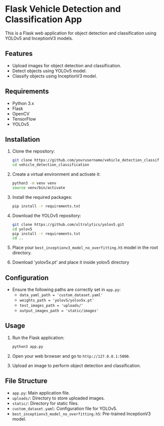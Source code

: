 # Flask Vehicle Detection and Classification App

This is a Flask web application for object detection and classification using YOLOv5 and InceptionV3 models.

## Features

- Upload images for object detection and classification.
- Detect objects using YOLOv5 model.
- Classify objects using InceptionV3 model.

## Requirements

- Python 3.x
- Flask
- OpenCV
- TensorFlow
- YOLOv5

## Installation

1. Clone the repository:
    ```sh
    git clone https://github.com/yourusername/vehicle_detection_classification.git
    cd vehicle_detection_classification
    ```

2. Create a virtual environment and activate it:
    ```sh
    python3 -m venv venv
    source venv/bin/activate
    ```

3. Install the required packages:
    ```sh
    pip install -r requirements.txt
    ```

4. Download the YOLOv5 repository:
    ```sh
    git clone https://github.com/ultralytics/yolov5.git
    cd yolov5
    pip install -r requirements.txt
    cd ..
    ```

5. Place your `best_inceptionv3_model_no_overfitting.h5` model in the root directory.


6. Download 'yolov5x.pt' and place it inside yolov5 directory

## Configuration

- Ensure the following paths are correctly set in `app.py`:
    - `data_yaml_path = 'custom_dataset.yaml'`
    - `weights_path = 'yolov5/yolov5x.pt'`
    - `test_images_path = 'uploads/'`
    - `output_images_path = 'static/images'`

## Usage

1. Run the Flask application:
    ```sh
    python3 app.py
    ```

3. Open your web browser and go to `http://127.0.0.1:5000`.

4. Upload an image to perform object detection and classification.

## File Structure

- `app.py`: Main application file.
- `uploads/`: Directory to store uploaded images.
- `static/`: Directory for static files.
- `custom_dataset.yaml`: Configuration file for YOLOv5.
- `best_inceptionv3_model_no_overfitting.h5`: Pre-trained InceptionV3 model.

 
 
